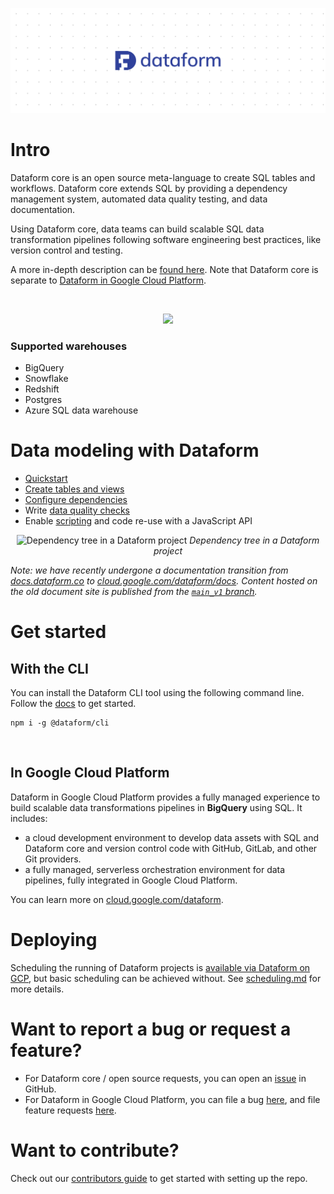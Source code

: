 <p align="center">
  <img src="https://github.com/dataform-co/dataform/blob/master/static/images/github_bg.png">
</p>

# Intro

Dataform core is an open source meta-language to create SQL tables and workflows. Dataform core extends SQL by providing a dependency management system, automated data quality testing, and data documentation.

Using Dataform core, data teams can build scalable SQL data transformation pipelines following software engineering best practices, like version control and testing.

A more in-depth description can be [found here](https://cloud.google.com/dataform/docs/overview). Note that Dataform core is separate to [Dataform in Google Cloud Platform](#in-google-cloud-platform).

<br/>

<p align="center">
  <img src="https://assets.dataform.co/github-readme/single-source-of-truth%20(1).png">
</p>

### Supported warehouses

- BigQuery
- Snowflake
- Redshift
- Postgres
- Azure SQL data warehouse

# Data modeling with Dataform

- [Quickstart](https://cloud.google.com/dataform/docs/quickstart)
- [Create tables and views](https://cloud.google.com/dataform/docs/tables)
- [Configure dependencies](https://cloud.google.com/dataform/docs/define-table#define_table_structure_and_dependencies)
- Write [data quality checks](https://cloud.google.com/dataform/docs/assertions)
- Enable [scripting](https://cloud.google.com/dataform/docs/develop-workflows-js) and code re-use with a JavaScript API

<div align="center">
  <img src="https://assets.dataform.co/docs/introduction/simple_dag.png" alt="Dependency tree in a Dataform project">
<i>Dependency tree in a Dataform project</i>
</div>

_Note: we have recently undergone a documentation transition from [docs.dataform.co](https://docs.dataform.co/) to [cloud.google.com/dataform/docs](https://cloud.google.com/dataform/docs). Content hosted on the old document site is published from the [`main_v1` branch](https://github.com/dataform-co/dataform/tree/main_v1)._

# Get started

## With the CLI

You can install the Dataform CLI tool using the following command line. Follow the [docs](https://cloud.google.com/dataform/docs/use-dataform-cli) to get started.

```
npm i -g @dataform/cli
```

<br/>

## In Google Cloud Platform

Dataform in Google Cloud Platform provides a fully managed experience to build scalable data transformations pipelines in **BigQuery** using SQL. It includes:

- a cloud development environment to develop data assets with SQL and Dataform core and version control code with GitHub, GitLab, and other Git providers.
- a fully managed, serverless orchestration environment for data pipelines, fully integrated in Google Cloud Platform.

You can learn more on [cloud.google.com/dataform](https://cloud.google.com/dataform).

# Deploying

Scheduling the running of Dataform projects is [available via Dataform on GCP](https://cloud.google.com/dataform/docs), but basic scheduling can be achieved without. See [scheduling.md](https://github.com/dataform-co/dataform/blob/main/deploying.md) for more details.

# Want to report a bug or request a feature?

- For Dataform core / open source requests, you can open an [issue](https://github.com/dataform-co/dataform/issues) in GitHub.
- For Dataform in Google Cloud Platform, you can file a bug [here](https://issuetracker.google.com/issues/new?component=1193995&template=1698201), and file feature requests [here](https://issuetracker.google.com/issues/new?component=1193995&template=1713836).

# Want to contribute?

Check out our [contributors guide](https://github.com/dataform-co/dataform/blob/main/contributing.md) to get started with setting up the repo.
